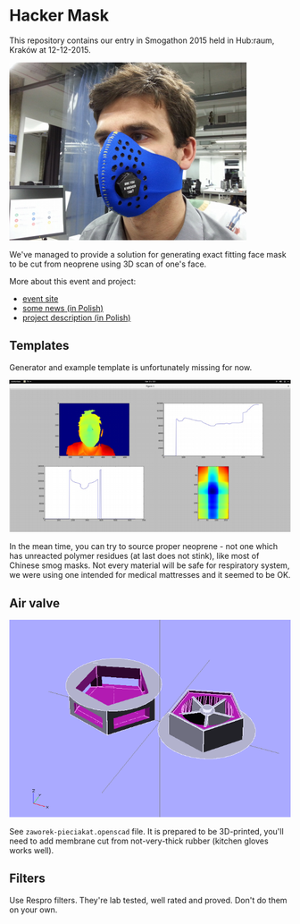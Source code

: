 # Hacker Mask

This repository contains our entry in Smogathon 2015 held in Hub:raum, Kraków at 12-12-2015.

![Real photo of the first mask](https://raw.githubusercontent.com/HackerspaceKRK/hackermask/master/mask.png)

We've managed to provide a solution for generating exact fitting face mask to be cut from neoprene using 3D scan of one's face. 

More about this event and project:

* [event site](http://smogathon.pl/)
* [some news (in Polish)](http://wiadomosci.onet.pl/krakow/koniec-24-godzinnej-walki-ze-smogiem-bylo-intensywnie/903vst)
* [project description (in Polish)](https://drive.google.com/folderview?id=0B2dC1l5DxqxTN25lTWV3cU9tSG8&usp=sharing&tid=0B2dC1l5DxqxTZHc0aHRvdUl4NWc)


## Templates

Generator and example template is unfortunately missing for now.

![Generator screenshot](https://raw.githubusercontent.com/HackerspaceKRK/hackermask/master/app.png)

In the mean time, you can try to source proper neoprene - not one which has unreacted polymer residues (at last does not stink), like most of Chinese smog masks. Not every material will be safe for respiratory system, we were using one intended for medical mattresses and it seemed to be OK.

## Air valve

![Render of valve](https://raw.githubusercontent.com/HackerspaceKRK/hackermask/master/zaworek-pieciakat.png)

See `zaworek-pieciakat.openscad` file.
It is prepared to be 3D-printed, you'll need to add membrane cut from not-very-thick rubber (kitchen gloves works well).

## Filters

Use Respro filters. They're lab tested, well rated and proved. Don't do them on your own.
